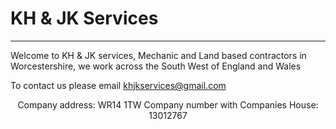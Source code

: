 # KH & JK Services

***

Welcome to KH &amp; JK services, 
Mechanic and Land based contractors in Worcestershire, we work across the South West of England and Wales

To contact us please email [khjkservices@gmail.com](mailto:khjkservices@gmail.com)

<p align = "center"> Company address: WR14 1TW
  Company number with Companies House: 13012767 </p>

